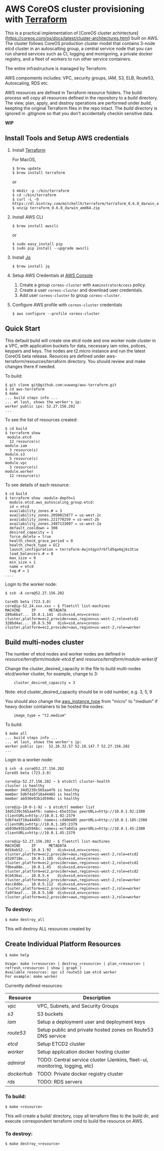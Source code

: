 # AWS CoreOS cluster provisioning with [Terraform](http://www.terraform.io/downloads.html)

This is a practical implementation of [CoreOS cluster achirtecture] (https://coreos.com/os/docs/latest/cluster-architectures.html) built on AWS. The cluster follows CoreOS production cluster model that contains 3-node etcd cluster in an autoscalting group, a central service node that you can run shared services such as CI, logging and monigoring, a private docker registry, and a fleet of workers to run other service containers. 

The entire infrastructure is managed by Terraform. 

AWS compoments includes: VPC, security groups, IAM, S3, ELB, Route53, Autoscaling, RDS etc. 

AWS resources are defined in Terraform resource folders. The build process will copy all resources defined in the repository to a *build* directory. The view, plan, apply, and destroy operations are performed under *build*, keepting the original Terraform files in the repo intact. The *build* directory is ignored in .gitignore so that you don't accidentally checkin sensitive data. 


**WIP**


## Install Tools and Setup AWS credentials

1. Install [Terraform](http://www.terraform.io/downloads.html)

    For MacOS,
    ```
    $ brew update
    $ brew install terraform
    ```
    or
    ```
    $ mkdir -p ~/bin/terraform
    $ cd ~/bin/terraform
    $ curl -L -O https://dl.bintray.com/mitchellh/terraform/terraform_0.6.0_darwin_amd64.zip
    $ unzip terraform_0.6.0_darwin_amd64.zip
    ```

1. Install AWS CLI
    ```
    $ brew install awscli
    ```
    or

    ```
    $ sudo easy_install pip
    $ sudo pip install --upgrade awscli
    ```

1. Install [Jq](http://stedolan.github.io/jq/)
    ```
    $ brew install jq
    ```

1. Setup AWS Credentials at [AWS Console](https://console.aws.amazon.com/)
    1. Create a group `coreos-cluster` with `AaminstratorAccess` policy.
    2. Create a user `coreos-cluster` and download user credentials.
    3. Add user `coreos-cluster` to group `coreos-cluster`.

1. Configure AWS profile with `coreos-cluster` credentials
    ```
    $ aws configure --profile coreos-cluster
    ```


## Quick Start

This default build will create one etcd node and one worker node cluster in a VPC, with application buckets for data, necessary iam roles, polices, keypairs and keys. The nodes are t2.micro instance and run the latest CoreOS beta release.
Reources are defined under aws-terraform/resources/terraform directory. You should review and make changes there if needed. 

To build:

```
$ git clone git@github.com:xuwang/aws-terraform.git
$ cd aws-terraform
$ make
... build steps info ...
... at last, shows the worker's ip:
worker public ips: 52.27.156.202
...
```
To see the list of resources created:
```
$ cd build
$ terraform show
 module.etcd
  12 resource(s)
module.iam
  3 resource(s)
module.s3
  5 resource(s)
module.vpc
  3 resource(s)
module.worker
  12 resource(s)
```
To see details of each resource:
```
$ cd build
$ terraform show -module-depth=1
  module.etcd.aws_autoscaling_group.etcd:
  id = etcd
  availability_zones.# = 3
  availability_zones.2050015877 = us-west-2c
  availability_zones.221770259 = us-west-2b
  availability_zones.2487133097 = us-west-2a
  default_cooldown = 300
  desired_capacity = 1
  force_delete = true
  health_check_grace_period = 0
  health_check_type = EC2
  launch_configuration = terraform-4wjntqyn7rbfld5qa4qj6s3tie
  load_balancers.# = 0
  max_size = 9
  min_size = 1
  name = etcd
  tag.# = 1
....
```

Login to the worker node:

```
$ ssh -A core@52.27.156.202

CoreOS beta (723.3.0)
core@ip-52.24.xxx.xxx ~ $ fleetctl list-machines
MACHINE     IP      METADATA
289a6ba7... 10.0.1.141  disk=ssd,env=coreos-cluster,platform=ec2,provider=aws,region=us-west-2,role=etcd2
320bd4ac... 10.0.5.50   disk=ssd,env=coreos-cluster,platform=ec2,provider=aws,region=us-west-2,role=worker

```

## Build multi-nodes cluster

The number of etcd nodes and worker nodes are defined in *resource/terraform/module-etcd.tf* and *resource/terraform/module-wrker.tf*

Change the cluster_desired_capacity in the file to build multi-nodes etcd/worker cluster,
for example, change to 3:

```
    cluster_desired_capacity = 3
```

Note: etcd cluster_desired_capacity should be in odd number, e.g. 3, 5, 9

You should also change the [aws_instance_type](http://aws.amazon.com/ec2/instance-types) 
from "micro" to "medium" if heavy docker containers to be hosted the nodes:

```
    image_type = "t2.medium"
```

To build:

```
$ make all
... build steps info ...
... at last, shows the worker's ip:
worker public ips:  52.26.32.57 52.10.147.7 52.27.156.202
...
```

Login to a worker node:

```
$ ssh -A core@52.27.156.202
CoreOS beta (723.3.0)

core@ip-52.27.156.202 ~ $ etcdctl cluster-health
cluster is healthy
member 34d5239c565aa4f6 is healthy
member 5d6f4a5f10a44465 is healthy
member ab930e93b1d5946c is healthy

core@ip-10-0-1-92 ~ $ etcdctl member list
34d5239c565aa4f6: name=i-65e333ac peerURLs=http://10.0.1.92:2380 clientURLs=http://10.0.1.92:2379
5d6f4a5f10a44465: name=i-cd40d405 peerURLs=http://10.0.1.185:2380 clientURLs=http://10.0.1.185:2379
ab930e93b1d5946c: name=i-ecfa0d1a peerURLs=http://10.0.1.45:2380 clientURLs=http://10.0.1.45:2379

core@ip-52.27.156.202 ~ $ fleetctl list-machines
MACHINE     IP      METADATA
0d16eb52... 10.0.1.92   disk=ssd,env=coreos-cluster,platform=ec2,provider=aws,region=us-west-2,role=etcd2
d320718e... 10.0.1.185  disk=ssd,env=coreos-cluster,platform=ec2,provider=aws,region=us-west-2,role=etcd2
f0bea88e... 10.0.1.45   disk=ssd,env=coreos-cluster,platform=ec2,provider=aws,region=us-west-2,role=etcd2
0cb636ac... 10.0.5.4    disk=ssd,env=coreos-cluster,platform=ec2,provider=aws,region=us-west-2,role=worker
4acc8d6e... 10.0.5.112  disk=ssd,env=coreos-cluster,platform=ec2,provider=aws,region=us-west-2,role=worker
fa9f4ea7... 10.0.5.140  disk=ssd,env=coreos-cluster,platform=ec2,provider=aws,region=us-west-2,role=worker
```

### To destroy:

```
$ make destroy_all
```

This will destroy ALL resources created by 

## Create Individual Platform Resources

```
$ make help

Usage: make (<resource> | destroy_<resource> | plan_<resource> | refresh_<resource> | show | graph )
Available resources: vpc s3 route53 iam etcd worker
For example: make worker
```

Currently defined resources:
  
Resource | Description
--- | ---
*vpc* | VPC, Subnets, and Security Groups
*s3* | S3 buckets
*iam* | Setup a deployment user and deployment keys
*route53* | Setup public and private hosted zones on Route53 DNS service
*etcd* | Setup ETCD2 cluster
*worker* | Setup application docker hosting cluster
*admiral* | TODO: Central service cluster (Jenkins, fleet-ui, monitoring, logging, etc)
*dockerhub* | TODO: Private docker registry cluster
*rds* | TODO: RDS servers

### To build:

```
$ make <resource>
```

This will create a build/<resource> directory, copy all terraform files to the build dir, 
and execute correspondent terraform cmd to build the resource on AWS.

### To destroy:

```
$ make destroy_<resource> 
```
